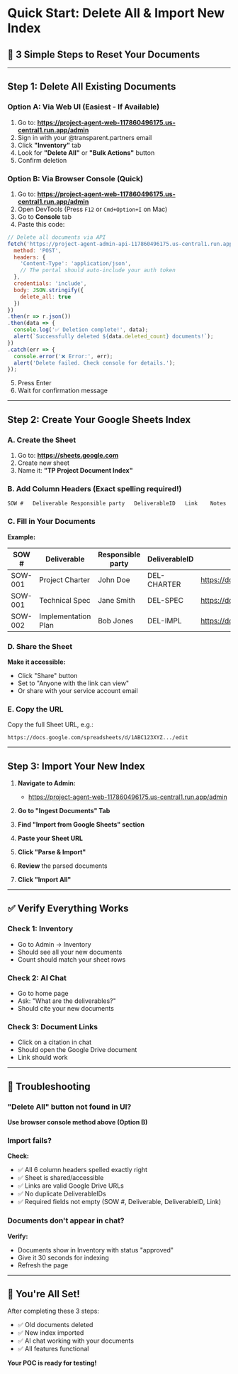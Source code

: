 # Quick Start: Delete All & Import New Index

## 🎯 3 Simple Steps to Reset Your Documents

---

## Step 1: Delete All Existing Documents

### Option A: Via Web UI (Easiest - If Available)

1. Go to: **https://project-agent-web-117860496175.us-central1.run.app/admin**
2. Sign in with your @transparent.partners email
3. Click **"Inventory"** tab
4. Look for **"Delete All"** or **"Bulk Actions"** button
5. Confirm deletion

### Option B: Via Browser Console (Quick)

1. Go to: **https://project-agent-web-117860496175.us-central1.run.app/admin**
2. Open DevTools (Press `F12` or `Cmd+Option+I` on Mac)
3. Go to **Console** tab
4. Paste this code:

```javascript
// Delete all documents via API
fetch('https://project-agent-admin-api-117860496175.us-central1.run.app/admin/documents/bulk-delete', {
  method: 'POST',
  headers: {
    'Content-Type': 'application/json',
    // The portal should auto-include your auth token
  },
  credentials: 'include',
  body: JSON.stringify({
    delete_all: true
  })
})
.then(r => r.json())
.then(data => {
  console.log('✅ Deletion complete!', data);
  alert(`Successfully deleted ${data.deleted_count} documents!`);
})
.catch(err => {
  console.error('❌ Error:', err);
  alert('Delete failed. Check console for details.');
});
```

5. Press Enter
6. Wait for confirmation message

---

## Step 2: Create Your Google Sheets Index

### A. Create the Sheet

1. Go to: **https://sheets.google.com**
2. Create new sheet
3. Name it: **"TP Project Document Index"**

### B. Add Column Headers (Exact spelling required!)

```
SOW #	Deliverable	Responsible party	DeliverableID	Link	Notes
```

### C. Fill in Your Documents

**Example:**

| SOW # | Deliverable | Responsible party | DeliverableID | Link | Notes |
|-------|-------------|-------------------|---------------|------|-------|
| SOW-001 | Project Charter | John Doe | DEL-CHARTER | https://docs.google.com/document/d/YOUR_DOC_ID/edit | Latest version |
| SOW-001 | Technical Spec | Jane Smith | DEL-SPEC | https://docs.google.com/document/d/YOUR_DOC_ID/edit | Approved |
| SOW-002 | Implementation Plan | Bob Jones | DEL-IMPL | https://docs.google.com/document/d/YOUR_DOC_ID/edit | Phase 1 |

### D. Share the Sheet

**Make it accessible:**
- Click "Share" button
- Set to "Anyone with the link can view"
- Or share with your service account email

### E. Copy the URL

Copy the full Sheet URL, e.g.:
```
https://docs.google.com/spreadsheets/d/1ABC123XYZ.../edit
```

---

## Step 3: Import Your New Index

1. **Navigate to Admin:**
   - https://project-agent-web-117860496175.us-central1.run.app/admin

2. **Go to "Ingest Documents" Tab**

3. **Find "Import from Google Sheets" section**

4. **Paste your Sheet URL**

5. **Click "Parse & Import"**

6. **Review** the parsed documents

7. **Click "Import All"**

---

## ✅ Verify Everything Works

### Check 1: Inventory
- Go to Admin → Inventory
- Should see all your new documents
- Count should match your sheet rows

### Check 2: AI Chat
- Go to home page
- Ask: "What are the deliverables?"
- Should cite your new documents

### Check 3: Document Links
- Click on a citation in chat
- Should open the Google Drive document
- Link should work

---

## 🚨 Troubleshooting

### "Delete All" button not found in UI?
**Use browser console method above (Option B)**

### Import fails?
**Check:**
- ✅ All 6 column headers spelled exactly right
- ✅ Sheet is shared/accessible
- ✅ Links are valid Google Drive URLs
- ✅ No duplicate DeliverableIDs
- ✅ Required fields not empty (SOW #, Deliverable, DeliverableID, Link)

### Documents don't appear in chat?
**Verify:**
- Documents show in Inventory with status "approved"
- Give it 30 seconds for indexing
- Refresh the page

---

## 🎉 You're All Set!

After completing these 3 steps:
- ✅ Old documents deleted
- ✅ New index imported
- ✅ AI chat working with your documents
- ✅ All features functional

**Your POC is ready for testing!**



